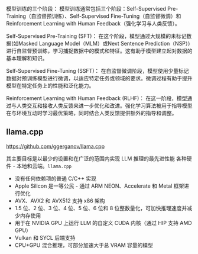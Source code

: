 
模型训练的三个阶段：
模型训练通常包括三个阶段：Self-Supervised Pre-Training（自监督预训练）、Self-Supervised Fine-Tuning（自监督微调）和Reinforcement Learning with Human Feedback（强化学习与人类反馈）。

Self-Supervised Pre-Training (SFT)：
在这个阶段，模型通过大规模的未标记数据(如Masked Language Model（MLM）或Next Sentence Prediction（NSP）)进行自监督预训练，学习捕捉数据中的模式和特征。这有助于模型建立起对数据的基本理解和知识。

Self-Supervised Fine-Tuning (SSFT)：
在自监督微调阶段，模型使用少量标记数据对预训练模型进行微调，以适应特定任务或领域的要求。微调过程有助于提升模型在特定任务上的性能和泛化能力。

Reinforcement Learning with Human Feedback (RLHF)：
在这一阶段，模型通过与人类交互和接收人类反馈来进一步优化和改进。强化学习算法被用于指导模型在与环境互动时学习最优策略，同时结合人类反馈提供额外的指导和调整。

## llama.cpp

https://github.com/ggerganov/llama.cpp

其主要目标是以最少的设置和在广泛的范围内实现 LLM 推理的最先进性能 各种硬件 - 本地和云端。`llama.cpp`
- 没有任何依赖项的普通 C/C++ 实现
- Apple Silicon 是一等公民 - 通过 ARM NEON、Accelerate 和 Metal 框架进行优化
- AVX、AVX2 和 AVX512 支持 x86 架构
- 1.5 位、2 位、3 位、4 位、5 位、6 位和 8 位整数量化，可加快推理速度并减少内存使用
- 用于在 NVIDIA GPU 上运行 LLM 的自定义 CUDA 内核（通过 HIP 支持 AMD GPU）
- Vulkan 和 SYCL 后端支持
- CPU+GPU 混合推理，可部分加速大于总 VRAM 容量的模型
